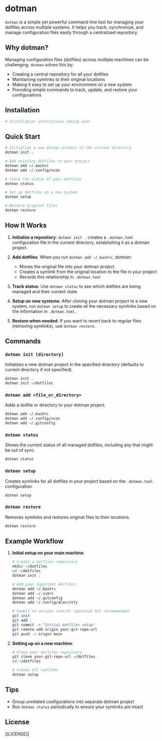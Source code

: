 # dotman

`dotman` is a simple yet powerful command-line tool for managing your dotfiles across multiple systems. 
It helps you track, synchronize, and manage configuration files easily through a centralized repository.

## Why dotman?

Managing configuration files (dotfiles) across multiple machines can be challenging. `dotman` solves this by:

- Creating a central repository for all your dotfiles
- Maintaining symlinks to their original locations
- Making it easy to set up your environment on a new system
- Providing simple commands to track, update, and restore your configurations

## Installation

```bash
# Installation instructions coming soon
```

## Quick Start

```bash
# Initialize a new dotman project in the current directory
dotman init .

# Add existing dotfiles to your project
dotman add ~/.bashrc
dotman add ~/.config/nvim

# Check the status of your dotfiles
dotman status

# Set up dotfiles on a new system
dotman setup

# Restore original files
dotman restore
```

## How It Works

1. **Initialize a repository**: `dotman init .` creates a `.dotman.toml` configuration file in the current directory, establishing it as a dotman project.

2. **Add dotfiles**: When you run `dotman add ~/.bashrc`, dotman:
   - Moves the original file into your dotman project
   - Creates a symlink from the original location to the file in your project
   - Records this relationship in `.dotman.toml`

3. **Track status**: Use `dotman status` to see which dotfiles are being managed and their current state.

4. **Setup on new systems**: After cloning your dotman project to a new system, run `dotman setup` to create all the necessary symlinks based on the information in `.dotman.toml`.

5. **Restore when needed**: If you want to revert back to regular files (removing symlinks), use `dotman restore`.

## Commands

### `dotman init [directory]`

Initializes a new dotman project in the specified directory (defaults to current directory if not specified).

```bash
dotman init .
dotman init ~/dotfiles
```

### `dotman add <file_or_directory>`

Adds a dotfile or directory to your dotman project.

```bash
dotman add ~/.bashrc
dotman add ~/.config/nvim
dotman add ~/.gitconfig
```

### `dotman status`

Shows the current status of all managed dotfiles, including any that might be out of sync.

```bash
dotman status
```

### `dotman setup`

Creates symlinks for all dotfiles in your project based on the `.dotman.toml` configuration.

```bash
dotman setup
```

### `dotman restore`

Removes symlinks and restores original files to their locations.

```bash
dotman restore
```

## Example Workflow

1. **Initial setup on your main machine**:
   ```bash
   # Create a dotfiles repository
   mkdir ~/dotfiles
   cd ~/dotfiles
   dotman init .
   
   # Add your important dotfiles
   dotman add ~/.bashrc
   dotman add ~/.vimrc
   dotman add ~/.gitconfig
   dotman add ~/.config/alacritty
   
   # Commit to version control (optional but recommended)
   git init
   git add .
   git commit -m "Initial dotfiles setup"
   git remote add origin your-git-repo-url
   git push -u origin main
   ```

2. **Setting up on a new machine**:
   ```bash
   # Clone your dotfiles repository
   git clone your-git-repo-url ~/dotfiles
   cd ~/dotfiles
   
   # Create all symlinks
   dotman setup
   ```

## Tips

- Group unrelated configurations into separate dotman project
- Run `dotman status` periodically to ensure your symlinks are intact

## License
[[LICENSE]]


